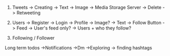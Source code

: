 1. Tweets
   -> Creating
   -> Text
   -> Image -> Media Storage Server
   -> Delete
   -> Retweeting

2. Users
   -> Register
   -> Login
   -> Profile
   -> Image?
   -> Text
   -> Follow Button
   -> Feed
   -> User's feed only?
   -> Users + who they follow?

3. Following / Follower

Long term todos
->Notifications
->Dm
->Exploring -> finding hashtags
